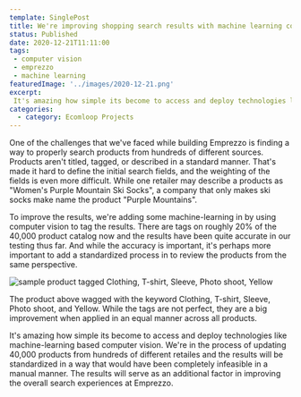 ```yaml
---
template: SinglePost
title: We're improving shopping search results with machine learning computer vision
status: Published
date: 2020-12-21T11:11:00
tags:
 - computer vision
 - emprezzo
 - machine learning
featuredImage: '../images/2020-12-21.png'
excerpt:
 It's amazing how simple its become to access and deploy technologies like machine-learning based computer vision. We're in the process of updating 40,000 products from hundreds of different retailes and the results will be standardized in a way that would have been completely infeasible in a manual manner. The results will serve as an additional factor in improving the overall search experiences at Emprezzo.
categories:
  - category: Ecomloop Projects
---
```

One of the challenges that we've faced while building Emprezzo is finding a way to properly search products from hundreds of different sources. Products aren't titled, tagged, or described in a standard manner. That's made it hard to define the initial search fields, and the weighting of the fields is even more difficult. While one retailer may describe a products as "Women's Purple Mountain Ski Socks", a company that only makes ski socks make name the product "Purple Mountains".

To improve the results, we're adding some machine-learning in by using computer vision to tag the results. There are tags on roughly 20% of the 40,000 product catalog now and the results have been quite  accurate in our testing thus far. And while the accuracy is important, it's perhaps more important to add a standardized process in to review the products from the same perspective.

![sample product tagged Clothing, T-shirt, Sleeve, Photo shoot, Yellow]('../media/2020-12-08a.png')

The product above wagged with the keyword Clothing, T-shirt, Sleeve, Photo shoot, and Yellow. While the tags are not perfect, they are a big improvement when applied in an equal manner across all products.

It's amazing how simple its become to access and deploy technologies like machine-learning based computer vision. We're in the process of updating 40,000 products from hundreds of different retailes and the results will be standardized in a way that would have been completely infeasible in a manual manner. The results will serve as an additional factor in improving the overall search experiences at Emprezzo.
